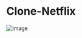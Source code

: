 # Clone-Netflix

![image](https://github.com/f5-nascimento/Clone-Netflix/assets/67521652/2f52db9d-ca72-4cad-8bd1-7f4f1b421304)

